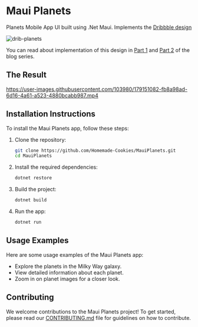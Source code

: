 # Maui Planets
Planets Mobile App UI built using .Net Maui. Implements the [Dribbble design](https://dribbble.com/shots/15592060-Planet-Mobile-App)


![drib-planets](https://user-images.githubusercontent.com/103980/178092656-35720dd3-0a09-4a60-9030-02e8ece10b92.png)

You can read about implementation of this design in [Part 1](https://blogs.xgenoapps.com/post/2022/07/08/maui-planets) and [Part 2](https://blogs.xgenoapps.com/post/2022/07/15/maui-planets-part-2) of the blog series.

## The Result

https://user-images.githubusercontent.com/103980/179151082-fb8a98ad-6d16-4a61-a523-4880bcabb987.mp4

## Installation Instructions

To install the Maui Planets app, follow these steps:

1. Clone the repository:
   ```sh
   git clone https://github.com/Homemade-Cookies/MauiPlanets.git
   cd MauiPlanets
   ```

2. Install the required dependencies:
   ```sh
   dotnet restore
   ```

3. Build the project:
   ```sh
   dotnet build
   ```

4. Run the app:
   ```sh
   dotnet run
   ```

## Usage Examples

Here are some usage examples of the Maui Planets app:

- Explore the planets in the Milky Way galaxy.
- View detailed information about each planet.
- Zoom in on planet images for a closer look.

## Contributing

We welcome contributions to the Maui Planets project! To get started, please read our [CONTRIBUTING.md](CONTRIBUTING.md) file for guidelines on how to contribute.

